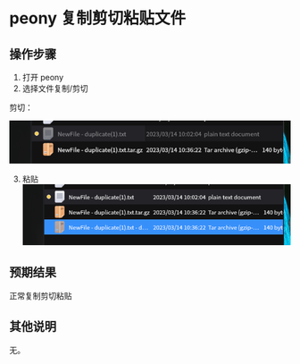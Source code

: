# peony 复制剪切粘贴文件
## 操作步骤
1. 打开 peony
2. 选择文件复制/剪切   

剪切：

![peony-复制剪切粘贴文件-1](./img/peony-复制剪切粘贴文件-1.png)

3. 粘贴
![peony-复制剪切粘贴文件-2](./img/peony-复制剪切粘贴文件-2.png)

## 预期结果
正常复制剪切粘贴

## 其他说明

无。
